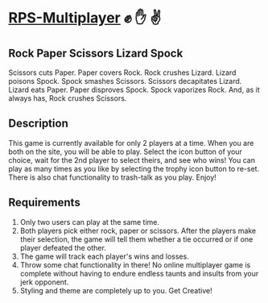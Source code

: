 # [RPS-Multiplayer](https://maddiedeming.github.io/RPS-Multiplayer/) :fist: :hand: :v:
## Rock Paper Scissors Lizard Spock
Scissors cuts Paper. Paper covers Rock. Rock crushes Lizard. Lizard poisons Spock. Spock smashes Scissors. Scissors decapitates Lizard. Lizard eats Paper. Paper disproves Spock. Spock vaporizes Rock. And, as it always has, Rock crushes Scissors.
## Description
This game is currently available for only 2 players at a time. When you are both on the site, you will be able to play. Select the icon button of your choice, wait for the 2nd player to select theirs, and see who wins! You can play as many times as you like by selecting the trophy icon button to re-set. There is also chat functionality to trash-talk as you play. Enjoy!
## Requirements
1. Only two users can play at the same time.
2. Both players pick either rock, paper or scissors. After the players make their selection, the game will tell them whether a tie occurred or if one player defeated the other.
3. The game will track each player's wins and losses.
4. Throw some chat functionality in there! No online multiplayer game is complete without having to endure endless taunts and insults from your jerk opponent.
5. Styling and theme are completely up to you. Get Creative!
